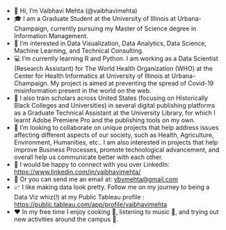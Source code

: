 - 👋 Hi, I’m Vaibhavi Mehta (@vaibhavimehta)
- 🎓 I am a Graduate Student at the University of Illinois at Urbana-Champaign, currently pursuing my Master of Science degree in Information Management.
- 👀 I’m interested in Data Visualization, Data Analytics, Data Science, Machine Learning, and Technical Consulting.
- 💻 I’m currently learning R and Python. I am working as a Data Scientist (Research Assistant) for The World Health Organization (WHO) at the Center for Health Informatics at University of Illinois at Urbana-Champaign. My project is aimed at preventing the spread of Covid-19 misinformation present in the world on the web.
- 🎥 I also train scholars across United States (focusing on Historically Black Colleges and Universities) in several digital publishing platforms as a Graduate Technical Assistant at the University Library, for which I learnt Adobe Premiere Pro and the publishing tools on my own.
- 🔗 I’m looking to collaborate on unique projects that help address issues affecting different aspects of our society, such as Health, Agriculture, Environment, Humanities, etc.. I am also interested in projects that help improve Business Processes, promote technological advancement, and overall help us communicate better with each other.
- 💼 I would be happy to connect with you over LinkedIn: https://www.linkedin.com/in/vaibhavimehta/
- 📧 Or you can send me an email at: vbvmehta@gmail.com
- 📈 I like making data look pretty. Follow me on my journey to being a Data Viz whiz(!) at my Public Tableau profile : https://public.tableau.com/app/profile/vaibhavimehta
- ❤️ In my free time I enjoy cooking 🍝, listening to music 🎵, and trying out new activities around the campus 👯.
